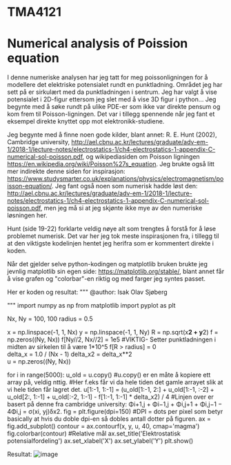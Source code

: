 # TMA4121
<h1>Numerical analysis of Poission equation</h1>

I denne numeriske analysen har jeg tatt for meg poissonligningen for å modellere det elektriske potensialet rundt en punktladning. 
Området jeg har sett på er sirkulært med da punktladningen i sentrum. Jeg har valgt å vise potensialet i 2D-figur ettersom jeg slet med å vise 3D figur i python...
Jeg begynte med å søke rundt på ulike PDE-er som ikke var direkte pensum og kom frem til Poisson-ligningen. Det var i tillegg spennende når jeg fant et eksempel direkte
knyttet opp mot elektronikk-studiene.

Jeg begynte med å finne noen gode kilder, blant annet: R. E. Hunt (2002), Cambridge university, http://ael.cbnu.ac.kr/lectures/graduate/adv-em-1/2018-1/lecture-notes/electrostatics-1/ch4-electrostatics-1-appendix-C-numerical-sol-poisson.pdf, og wikipediasiden om Poisson ligningen https://en.wikipedia.org/wiki/Poisson%27s_equation. Jeg brukte også litt mer indirekte denne siden for inspirasjon: https://www.studysmarter.co.uk/explanations/physics/electromagnetism/poisson-equation/.
Jeg fant også noen som numerisk hadde løst den: http://ael.cbnu.ac.kr/lectures/graduate/adv-em-1/2018-1/lecture-notes/electrostatics-1/ch4-electrostatics-1-appendix-C-numerical-sol-poisson.pdf, men jeg må si at jeg skjønte ikke mye av den numeriske løsningen her.

Hunt (side 19-22) forklarte veldig nøye alt som trengtes å forstå for å løse problemet numerisk. Det var her jeg tok meste inspirasjonen fra, i tillegg til at den viktigste kodelinjen hentet jeg herifra som er kommentert direkte i koden.

Når det gjelder selve python-kodingen og matplotlib bruken brukte jeg jevnlig matplotlib sin egen side: https://matplotlib.org/stable/, blant annet får å vise grafen og "colorbar"-en riktig og med farger jeg syntes passet. 

Her er koden og resultat:
"""
@author: Isak Olav Sjøberg

"""
import numpy as np
from matplotlib import pyplot as plt

Nx, Ny = 100, 100
radius = 0.5 

x = np.linspace(-1, 1, Nx)
y = np.linspace(-1, 1, Ny)
R = np.sqrt(x**2 + y**2) 
f = np.zeros((Ny, Nx))
f[Ny//2, Nx//2] = 1e5  #VIKTIG- Setter punktladningen i midten av sirkelen til å være 1*10^5
f[R > radius] = 0  
delta_x = 1.0 / (Nx - 1)
delta_x2 = delta_x**2  
u = np.zeros((Ny, Nx))

for i in range(5000):
    u_old = u.copy() #u.copy() er en måte å kopiere ett array på, veldig nttig. 
                    #Her f.eks får vi da hele tiden det gamle arrayet slik at vi hele tiden får lagret det.
    u[1:-1, 1:-1] = (u_old[1:-1, 2:] + u_old[1:-1, :-2] + u_old[2:, 1:-1] + u_old[:-2, 1:-1] - f[1:-1, 1:-1] * delta_x2) / 4
    #Linjen over er basert på denne fra cambridge university: Φi+1,j + Φi−1,j + Φi,j+1 + Φi,j−1 − 4Φi,j = σ(xi, yj)δx2.
fig = plt.figure(dpi=150) #DPI = dots per pixel som betyr basically at hvis du doble dpi-en så dobles antall dotter på figuren.
ax = fig.add_subplot()
contour = ax.contourf(x, y, u, 40, cmap='magma')
fig.colorbar(contour)  #Relative mål
ax.set_title('Elektrostatisk potensialfordeling')
ax.set_xlabel('X')
ax.set_ylabel('Y')
plt.show()


Resultat:
![image](https://github.com/isakosjoberg/TMA4121/assets/154343100/d1abbace-b162-45ee-8df5-fdea25f36d62)




